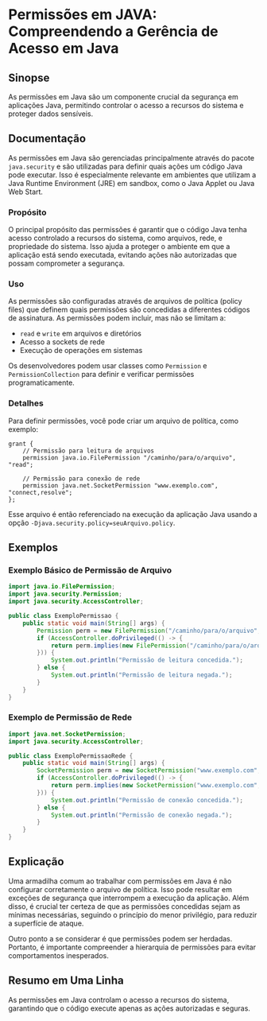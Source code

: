 <!--
Meta Description: # Permissões em JAVA: Compreendendo a Gerência de Acesso em Java ## Sinopse As permissões em Java são um componente crucial da segurança em aplicações...
Meta Keywords: java, permissões, para, que, permissão
-->

# Permissões em JAVA: Compreendendo a Gerência de Acesso em Java

## Sinopse
As permissões em Java são um componente crucial da segurança em aplicações Java, permitindo controlar o acesso a recursos do sistema e proteger dados sensíveis.

## Documentação
As permissões em Java são gerenciadas principalmente através do pacote `java.security` e são utilizadas para definir quais ações um código Java pode executar. Isso é especialmente relevante em ambientes que utilizam a Java Runtime Environment (JRE) em sandbox, como o Java Applet ou Java Web Start.

### Propósito
O principal propósito das permissões é garantir que o código Java tenha acesso controlado a recursos do sistema, como arquivos, rede, e propriedade do sistema. Isso ajuda a proteger o ambiente em que a aplicação está sendo executada, evitando ações não autorizadas que possam comprometer a segurança.

### Uso
As permissões são configuradas através de arquivos de política (policy files) que definem quais permissões são concedidas a diferentes códigos de assinatura. As permissões podem incluir, mas não se limitam a:

- `read` e `write` em arquivos e diretórios
- Acesso a sockets de rede
- Execução de operações em sistemas

Os desenvolvedores podem usar classes como `Permission` e `PermissionCollection` para definir e verificar permissões programaticamente.

### Detalhes
Para definir permissões, você pode criar um arquivo de política, como exemplo:

```plaintext
grant {
    // Permissão para leitura de arquivos
    permission java.io.FilePermission "/caminho/para/o/arquivo", "read";
    
    // Permissão para conexão de rede
    permission java.net.SocketPermission "www.exemplo.com", "connect,resolve";
};
```

Esse arquivo é então referenciado na execução da aplicação Java usando a opção `-Djava.security.policy=seuArquivo.policy`.

## Exemplos
### Exemplo Básico de Permissão de Arquivo
```java
import java.io.FilePermission;
import java.security.Permission;
import java.security.AccessController;

public class ExemploPermissao {
    public static void main(String[] args) {
        Permission perm = new FilePermission("/caminho/para/o/arquivo", "read");
        if (AccessController.doPrivileged(() -> {
            return perm.implies(new FilePermission("/caminho/para/o/arquivo", "read"));
        })) {
            System.out.println("Permissão de leitura concedida.");
        } else {
            System.out.println("Permissão de leitura negada.");
        }
    }
}
```

### Exemplo de Permissão de Rede
```java
import java.net.SocketPermission;
import java.security.AccessController;

public class ExemploPermissaoRede {
    public static void main(String[] args) {
        SocketPermission perm = new SocketPermission("www.exemplo.com", "connect");
        if (AccessController.doPrivileged(() -> {
            return perm.implies(new SocketPermission("www.exemplo.com", "connect"));
        })) {
            System.out.println("Permissão de conexão concedida.");
        } else {
            System.out.println("Permissão de conexão negada.");
        }
    }
}
```

## Explicação
Uma armadilha comum ao trabalhar com permissões em Java é não configurar corretamente o arquivo de política. Isso pode resultar em exceções de segurança que interrompem a execução da aplicação. Além disso, é crucial ter certeza de que as permissões concedidas sejam as mínimas necessárias, seguindo o princípio do menor privilégio, para reduzir a superfície de ataque.

Outro ponto a se considerar é que permissões podem ser herdadas. Portanto, é importante compreender a hierarquia de permissões para evitar comportamentos inesperados.

## Resumo em Uma Linha
As permissões em Java controlam o acesso a recursos do sistema, garantindo que o código execute apenas as ações autorizadas e seguras.